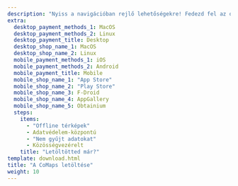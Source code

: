 ```yaml
---
description: "Nyiss a navigációban rejlő lehetőségekre! Fedezd fel az offline térképeket, az adatvédelem-központú funkciókat és a közösségvezérelt alkalmazást"
extra:
  desktop_payment_methods_1: MacOS
  desktop_payment_methods_2: Linux
  desktop_payment_title: Desktop
  desktop_shop_name_1: MacOS
  desktop_shop_name_2: Linux
  mobile_payment_methods_1: iOS
  mobile_payment_methods_2: Android
  mobile_payment_title: Mobile
  mobile_shop_name_1: "App Store"
  mobile_shop_name_2: "Play Store"
  mobile_shop_name_3: F-Droid
  mobile_shop_name_4: AppGallery
  mobile_shop_name_5: Obtainium
  steps:
    items:
      - "Offline térképek"
      - Adatvédelem-központú
      - "Nem gyűjt adatokat"
      - Közösségvezérelt
    title: "Letöltötted már?"
template: download.html
title: "A CoMaps letöltése"
weight: 10
---
```

